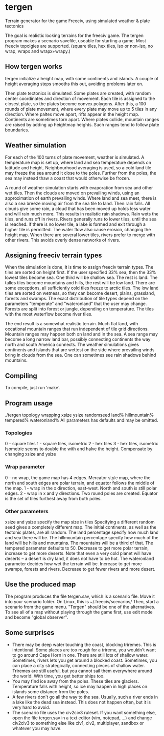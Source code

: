 # tergen
Terrain generator for the game Freeciv, using simulated weather &amp; plate tectonics

The goal is realistic looking terrains for the freeciv game. The tergen program makes a scenario savefile, useable for starting a game. Most freeciv topolgies are supported. (square tiles, hex tiles, iso or non-iso, no wrap, wrapx and wrapx+wrapy.)

## How tergen works
tergen initialize a height map, with some continents and islands. A couple of height averaging steps smooths this out, avoiding problems later on.

Then plate tectonics is simulated. Some plates are created, with random center coordinates and direction of movement. Each tile is assigned to the closest plate, so the plates become convex polygons. After this, a 100 rounds of plate movement, where every plate may move up to 5 tiles in any direction. Where paltes move apart, rifts appear in the height map. Continents are sometimes torn apart. Where plates collide, mountain ranges are raised by adding up heightmap heights. Such ranges tend to follow plate boundaries.

## Weather simulation
For each of the 100 turns of plate movement, weather is simulated. A temperature map is set up, where land and sea temperature depends on latitude and height. Neighbourhood averaging is used, so a cold land tile may freeze the sea around it close to the poles. Further from the poles, the sea may instead thaw a coast that would otherwise be frozen. 

A round of weather simulation starts with evaporation from sea and other wet tiles. Then the clouds are moved on prevailing winds, using an approximation of earth prevailing winds. Where land and sea meet, there is also a sea breeze moving air from the sea tile to land. Then rain falls. All clouds give some rain, a cloud that has been moved up holds less water and will rain much more. This results in realistic rain shadows. Rain wets the tiles, and runs off in rivers. Rivers generally runs to lower tiles, until the sea is reached. If there is no lower tile, a lake is formed and exit through a higher tile is permitted. The water flow also cause erosion, changing the height map. When there are several lower tiles, rivers prefer to merge with other rivers. This avoids overly dense networks of rivers.

## Assigning freeciv terrain types
When the simulation is done, it is time to assign freeciv terrain types. The tiles are sorted on height first. If the user specified 33% sea, then the 33% lowest tiles become sea. One third will be shallow sea. The rest is land. The talles tiles become mountains and hills, the rest will be low land. There are some exceptions, all sufficiently cold tiles freeze to arctic tiles. The low land tiles are sorted on wetness, so they can become desert, plains, grassland, forests and swamps. The exact distribution of tile types depend on the parameters "temperate" and "wateronland" that the user may change. Forests are split into forest or jungle, depending on temperature. The tiles with the most waterflow become river tiles.

The end result is a somewhat realistic terrain. Much flat land, with occational mountain ranges that run independent of tile grid directions. Mountain ranges may happen both on land and in the sea. A sea range may become a long narrow land bar, possibly connecting continents the way north and south America connects. The weather simulations gives continents and islands that are wettest on the side where prevailing winds bring in clouds from the sea. One can sometimes see rain shadows behind mountains. 

## Compiling
To compile, just run 'make'. 

## Program usage
./tergen topology wrapping xsize ysize randomseed land% hillmountain% tempered% wateronland%
All parameters has defaults and may be omitted.
### Topologies
0 - square tiles
1 - square tiles, isometric
2 - hex tiles
3 - hex tiles, isometric
Isometric seems to double the with and halve the height. Compensate by changing xsize and ysize
### Wrap parameter
0 - no wrap, the game map has 4 edges. Mercator style map, where the north and south edges are polar terrain, and equator follows the middle of the map.
1 - wrap in the x direction, east-west. North and south is still polar edges.
2 - wrap in x and y directions. Two round poles are created. Equator is the set of tiles furthest away from both poles.
### Other parameters
xsize and ysize specify the map size in tiles
Specifying a different random seed gives a completely different map. The initial continents, as well as the tectonic plates, are all random.
The land percentage specify how much land and sea there will be.
The hillmountain percentage specify how much of the land will be hills and mountains. The mountains will be a third of that.
The tempered parameter defaults to 50. Decrease to get more polar terrain, increase to get more deserts. Note that even a very cold planet will have deserts – a desert is dry land, it does not have to be hot. 
The wateronland parameter decides how wet the terrain will be. Increase to get more swamps, forests and rivers. Decrease to get fewer rivers and more desert.
## Use the produced map
The program produces the file tergen.sav, which is a scenario file. Move it into your scenario folder. On Linux, this is ~/.freeciv/scenarios/  Then, start a scenario from the game menu. "Tergen" should be one of the alternatives.
To see all of a map without playing through the game first, use edit mode and become "global observer". 

## Some surprises
* There may be deep water touching the coast, blocking triremes.  This is intentional. Some places are too rough for a trireme, you wouldn't want to go around Cape Horn in one. There are still lots of shallow water. Sometimes, rivers lets you get around a blocked coast. Sometimes, you can place a city strategically, connecting pieces of shallow water. Triremes are still useful, but you cannot sail them everywhere around the world. With time, you get better ships too.
* You may find ice away from the poles. These tiles are glaciers. Temperature falls with height, so ice may happen in high places on islands some distance from the poles.
* A few rivers don't go all the way to the sea. Usually, such a river ends in a lake like the dead sea instead. This does not happen often, but it is very hard to avoid.
* The scenario file uses the civ2civ3 ruleset. If you want something else, open the file tergen.sav in a text editor (vim, notepad, ...) and change civ2civ3 to something else like civ1, civ2, multiplayer, sandbox or whatever you may have.

